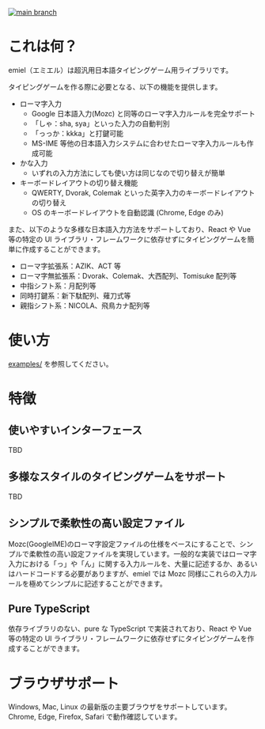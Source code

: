 [![main branch](https://github.com/tomoemon/emiel/actions/workflows/main.yaml/badge.svg)](https://github.com/tomoemon/emiel/actions/workflows/main.yaml)

# これは何？

emiel（エミエル）は超汎用日本語タイピングゲーム用ライブラリです。

タイピングゲームを作る際に必要となる、以下の機能を提供します。

- ローマ字入力
  - Google 日本語入力(Mozc) と同等のローマ字入力ルールを完全サポート
  - 「しゃ：sha, sya」といった入力の自動判別
  - 「っっか：kkka」と打鍵可能
  - MS-IME 等他の日本語入力システムに合わせたローマ字入力ルールも作成可能
- かな入力
  - いずれの入力方法にしても使い方は同じなので切り替えが簡単
- キーボードレイアウトの切り替え機能
  - QWERTY, Dvorak, Colemak といった英字入力のキーボードレイアウトの切り替え
  - OS のキーボードレイアウトを自動認識 (Chrome, Edge のみ)

また、以下のような多様な日本語入力方法をサポートしており、React や Vue 等の特定の UI ライブラリ・フレームワークに依存せずにタイピングゲームを簡単に作成することができます。

- ローマ字拡張系：AZIK、ACT 等
- ローマ字無拡張系：Dvorak、Colemak、大西配列、Tomisuke 配列等
- 中指シフト系：月配列等
- 同時打鍵系：新下駄配列、薙刀式等
- 親指シフト系：NICOLA、飛鳥カナ配列等

# 使い方

<a href="./examples/">examples/</a> を参照してください。

# 特徴

## 使いやすいインターフェース

TBD

## 多様なスタイルのタイピングゲームをサポート

TBD

## シンプルで柔軟性の高い設定ファイル

Mozc(GoogleIME)のローマ字設定ファイルの仕様をベースにすることで、シンプルで柔軟性の高い設定ファイルを実現しています。一般的な実装ではローマ字入力における「っ」や「ん」に関する入力ルールを、大量に記述するか、あるいはハードコードする必要がありますが、emiel では Mozc 同様にこれらの入力ルールを極めてシンプルに記述することができます。

## Pure TypeScript

依存ライブラリのない、pure な TypeScript で実装されており、React や Vue 等の特定の UI ライブラリ・フレームワークに依存せずにタイピングゲームを作成することができます。

# ブラウザサポート

Windows, Mac, Linux の最新版の主要ブラウザをサポートしています。
Chrome, Edge, Firefox, Safari で動作確認しています。
